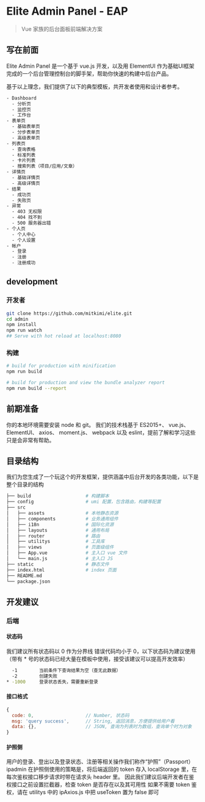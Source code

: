 # Elite Admin Panel - EAP

> Vue 家族的后台面板前端解决方案

## 写在前面
Elite Admin Panel 是一个基于 vue.js 开发，以及用 ElementUI 作为基础UI框架完成的一个后台管理控制台的脚手架，帮助你快速的构建中后台产品。

基于以上理念，我们提供了以下的典型模板，共开发者使用和设计者参考。

``` bash
- Dashboard
  - 分析页
  - 监控页
  - 工作台
- 表单页
  - 基础表单页
  - 分步表单页
  - 高级表单页
- 列表页
  - 查询表格
  - 标准列表
  - 卡片列表
  - 搜索列表（项目/应用/文章）
- 详情页
  - 基础详情页
  - 高级详情页
- 结果
  - 成功页
  - 失败页
- 异常
  - 403 无权限
  - 404 找不到
  - 500 服务器出错
- 个人页
  - 个人中心
  - 个人设置
- 帐户
  - 登录
  - 注册
  - 注册成功
```
## development
### 开发者
``` bash
git clone https://github.com/mitkimi/elite.git
cd admin
npm install
npm run watch
## Serve with hot reload at localhost:8080
```
### 构建
``` bash
# build for production with minification
npm run build

# build for production and view the bundle analyzer report
npm run build --report
```

## 前期准备
你的本地环境需要安装 node 和 git。
我们的技术栈基于 ES2015+、 vue.js、 ElementUI、 axios、 moment.js、 webpack 以及 eslint，提前了解和学习这些只是会非常有帮助。

## 目录结构
我们为您生成了一个玩这个的开发框架，提供涵盖中后台开发的各类功能，以下是整个目录的结构
``` bash
├── build                    # 构建脚本
├── config                   # umi 配置，包含路由，构建等配置
├── src
│   ├── assets               # 本地静态资源
│   ├── components           # 业务通用组件
│   ├── i18n                 # 国际化资源
│   ├── layouts              # 通用布局
│   ├── router               # 路由
│   ├── utilitys             # 工具库
│   ├── views                # 页面级组件
│   ├── App.vue              # 主入口 vue 文件
│   └── main.js              # 主入口 JS
├── static                   # 静态文件
├── index.html               # index 页面
├── README.md
└── package.json
```

## 开发建议
### 后端
#### 状态码
我们建议所有状态码以 0 作为分界线
错误代码均小于 0，以下状态码为建议使用（带有 * 号的状态码已经大量在模板中使用，接受该建议可以提高开发效率）
```bash
  -1        当前条件下查询结果为空（查无此数据）
  -2        创建失败
* -1000     登录状态丢失，需要重新登录
```
#### 接口格式
```javascript
{
  code: 0,                   // Number, 状态码
  msg: 'query success',      // String, 返回消息，方便提供给用户看
  data: {},                  // JSON, 查询为列表时为数组，查询单个时为对象
}
```
#### 护照侧
用户的登录、登出以及登录状态、注册等相关操作我们称作“护照”（Passport）
ipadmin 在护照侧使用的策略是，将后端返回的 token 存入 localStorage 里，在每次鉴权接口移步请求时带在请求头 header 里。
因此我们建议后端开发者在鉴权接口之前设置拦截器，检查 token 是否存在以及其可用性
如果不需要 token 鉴权，请在 utilitys 中的 ipAxios.js 中把 useToken 置为 false 即可